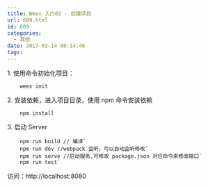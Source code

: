 ```yaml
---
title: Weex 入门02 - 创建项目
url: 609.html
id: 609
categories:
  - 其他
date: 2017-03-14 06:14:46
tags:
---
```


1\. 使用命令初始化项目：

        weex init

2\. 安装依赖，进入项目目录，使用 npm 命令安装依赖

        npm install

3\. 启动 Server

        npm run build // 编译`
        npm run dev //webpack 监听，可以自动监听修改`
        npm run serve //启动服务,可修改 package.json 对应命令来修改端口`
        npm run test`

访问：http://localhost:8080